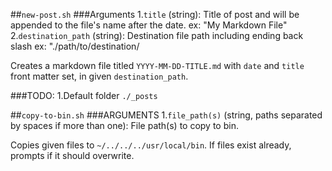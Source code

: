 ##`new-post.sh`
###Arguments
1.`title` (string): Title of post and will be appended to the file's name after the date. ex: "My Markdown File"
2.`destination_path` (string):  Destination file path including ending back slash ex: "./path/to/destination/

Creates a markdown file titled `YYYY-MM-DD-TITLE.md` with `date` and `title` front matter set, in given `destination_path`.

###TODO:
1.Default folder `./_posts`

##`copy-to-bin.sh`
###ARGUMENTS
1.`file_path(s)` (string, paths separated by spaces if more than one): File path(s) to copy to bin.

Copies given files to `~/../../../usr/local/bin`. If files exist already, prompts if it should overwrite.

